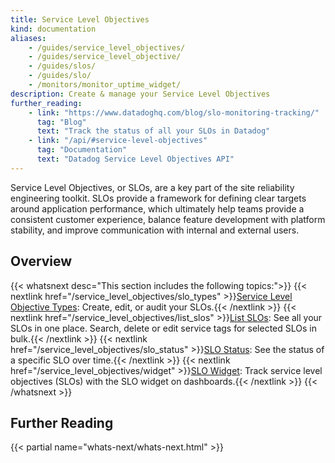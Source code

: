 ```yaml
---
title: Service Level Objectives
kind: documentation
aliases:
    - /guides/service_level_objectives/
    - /guides/service_level_objective/
    - /guides/slos/
    - /guides/slo/
    - /monitors/monitor_uptime_widget/
description: Create & manage your Service Level Objectives
further_reading:
    - link: "https://www.datadoghq.com/blog/slo-monitoring-tracking/"
      tag: "Blog"
      text: "Track the status of all your SLOs in Datadog"
    - link: "/api/#service-level-objectives"
      tag: "Documentation"
      text: "Datadog Service Level Objectives API"
---
```


Service Level Objectives, or SLOs, are a key part of the site reliability engineering toolkit. SLOs provide a 
framework for defining clear targets around application performance, which ultimately help teams provide a consistent 
customer experience, balance feature development with platform stability, and improve communication with internal and 
external users.

## Overview

{{< whatsnext desc="This section includes the following topics:">}}
    {{< nextlink href="/service_level_objectives/slo_types" >}}<u>Service Level Objective Types</u>: Create, edit, or audit your SLOs.{{< /nextlink >}}
    {{< nextlink href="/service_level_objectives/list_slos" >}}<u>List SLOs</u>: See all your SLOs in one place. Search, delete or edit service tags for selected SLOs in bulk.{{< /nextlink >}}
    {{< nextlink href="/service_level_objectives/slo_status" >}}<u>SLO Status</u>: See the status of a specific SLO over time.{{< /nextlink >}}
    {{< nextlink href="/service_level_objectives/widget" >}}<u>SLO Widget</u>: Track service level objectives (SLOs) with the SLO widget on dashboards.{{< /nextlink >}}
{{< /whatsnext >}}

## Further Reading
{{< partial name="whats-next/whats-next.html" >}}
